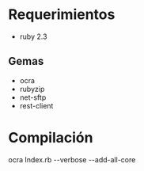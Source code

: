 # Requerimientos
- ruby 2.3

## Gemas
- ocra
- rubyzip
- net-sftp
- rest-client

# Compilación
ocra Index.rb --verbose --add-all-core
